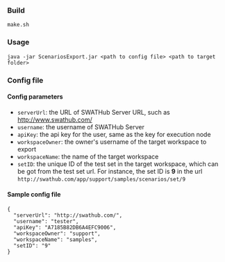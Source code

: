 ### Build

`make.sh`

### Usage

`java -jar ScenariosExport.jar <path to config file> <path to target folder>`

### Config file

#### Config parameters

* `serverUrl`: the URL of SWATHub Server URL, such as http://www.swathub.com/
* `username`: the username of SWATHub Server
* `apiKey`: the api key for the user, same as the key for execution node
* `workspaceOwner`: the owner's username of the target workspace to export
* `workspaceName`: the name of the target workspace
* `setID`: the unique ID of the test set in the target workspace, which can be got from the test set url. For instance, the set ID is **9** in the url `http://swathub.com/app/support/samples/scenarios/set/9`

#### Sample config file

```
{
  "serverUrl": "http://swathub.com/",
  "username": "tester",
  "apiKey": "A7185B82DB6A4EFC9006",
  "workspaceOwner": "support",
  "workspaceName": "samples",
  "setID": "9"
}
```
